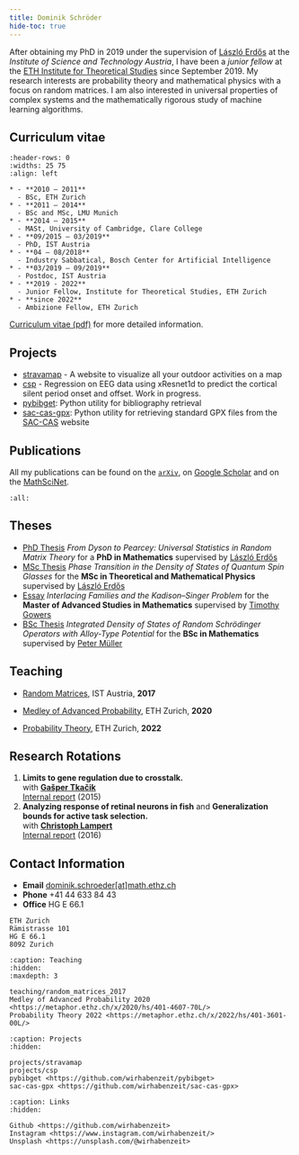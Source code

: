 ```yaml
---
title: Dominik Schröder
hide-toc: true
---
```


After obtaining my PhD in 2019 under the supervision of [László Erdős](http://ist.ac.at/en/research/research-groups/erdoes-group/) at the _Institute of Science and Technology Austria_, I have been a _junior fellow_ at the [ETH Institute for Theoretical Studies](https://eth-its.ethz.ch) since September 2019. My research interests are probability theory and mathematical physics with a focus on random matrices. I am also interested in universal properties of complex systems and the mathematically rigorous study of machine learning algorithms.

## Curriculum vitae

```{list-table}
:header-rows: 0
:widths: 25 75
:align: left

* - **2010 – 2011**
  - BSc, ETH Zurich
* - **2011 – 2014**
  - BSc and MSc, LMU Munich
* - **2014 – 2015**
  - MASt, University of Cambridge, Clare College
* - **09/2015 – 03/2019**
  - PhD, IST Austria
* - **04 – 08/2018**
  - Industry Sabbatical, Bosch Center for Artificial Intelligence
* - **03/2019 – 09/2019**
  - Postdoc, IST Austria
* - **2019 - 2022**
  - Junior Fellow, Institute for Theoretical Studies, ETH Zurich
* - **since 2022**
  - Ambizione Fellow, ETH Zurich
```

[Curriculum vitae (pdf)](cv.pdf) for more detailed information.

## Projects

- [stravamap](projects/stravamap) - A website to visualize all your outdoor activities on a map
- [csp](projects/csp) - Regression on EEG data using xResnet1d to predict the cortical silent period onset and offset. Work in progress.
- [pybibget](https://github.com/wirhabenzeit/pybibget): Python utility for bibliography retrieval
- [sac-cas-gpx](https://github.com/wirhabenzeit/sac-cas-gpx): Python utility for retrieving standard GPX files from the [SAC-CAS](https://www.sac-cas.ch/) website

## Publications

All my publications can be found on the [`arXiv`](https://arxiv.org/a/schroder_d_1.html), on [Google Scholar](https://scholar.google.de/citations?user=u3ilHrcAAAAJ) and on the [MathSciNet](https://mathscinet.ams.org/mathscinet/search/publications.html?pg1=INDI&s1=1090611).

```{bibliography} publications.bib
:all:
```

## Theses

- [PhD Thesis](thesis.pdf) _From Dyson to Pearcey: Universal Statistics in Random Matrix Theory_ for a **PhD in Mathematics** supervised by [László Erdős](http://www.mathematik.uni-muenchen.de/~lerdos/)
- [MSc Thesis](master-thesis.pdf) _Phase Transition in the Density of States of Quantum Spin Glasses_ for the **MSc in Theoretical and Mathematical Physics** supervised by [László Erdős](http://www.mathematik.uni-muenchen.de/~lerdos/)
- [Essay](essay.pdf) _Interlacing Families and the Kadison–Singer Problem_ for the **Master of Advanced Studies in Mathematics** supervised by [Timothy Gowers](https://www.dpmms.cam.ac.uk/~wtg10/)
- [BSc Thesis](bachelor-thesis.pdf) _Integrated Density of States of Random Schrödinger Operators with Alloy-Type Potential_ for the **BSc in Mathematics** supervised by [Peter Müller](http://www.mathematik.uni-muenchen.de/~mueller/)

## Teaching

- [Random Matrices](teaching/random_matrices_2017.md), IST Austria, **2017**

- [Medley of Advanced Probability](https://metaphor.ethz.ch/x/2020/hs/401-4607-70L/), ETH Zurich, **2020**

- [Probability Theory](https://metaphor.ethz.ch/x/2022/hs/401-3601-00L/), ETH Zurich, **2022**

## Research Rotations

1. **Limits to gene regulation due to crosstalk.**  
   with **[Gašper Tkačik](http://gtkacik.pages.ist.ac.at)**  
   [Internal report](report_tkacik.pdf) (2015)
1. **Analyzing response of retinal neurons in fish** and **Generalization bounds for active task selection.**  
   with **[Christoph Lampert](https://cvml.ist.ac.at)**  
   [Internal report](report_lampert.pdf) (2016)

## Contact Information

- **Email** [dominik.schroeder[at]math.ethz.ch](mailto:dominik.schroeder@math.ethz.ch)
- **Phone** +41 44 633 84 43
- **Office** HG E 66.1

```{admonition} Postal Address
ETH Zurich
Rämistrasse 101
HG E 66.1
8092 Zurich
```

```{toctree}
:caption: Teaching
:hidden:
:maxdepth: 3

teaching/random_matrices_2017
Medley of Advanced Probability 2020 <https://metaphor.ethz.ch/x/2020/hs/401-4607-70L/>
Probability Theory 2022 <https://metaphor.ethz.ch/x/2022/hs/401-3601-00L/>
```

```{toctree}
:caption: Projects
:hidden:

projects/stravamap
projects/csp
pybibget <https://github.com/wirhabenzeit/pybibget>
sac-cas-gpx <https://github.com/wirhabenzeit/sac-cas-gpx>
```

```{toctree}
:caption: Links
:hidden:

Github <https://github.com/wirhabenzeit>
Instagram <https://www.instagram.com/wirhabenzeit/>
Unsplash <https://unsplash.com/@wirhabenzeit>
```

